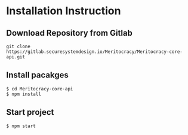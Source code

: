 # Installation Instruction

## Download Repository from Gitlab

```
git clone https://gitlab.securesystemdesign.io/Meritocracy/Meritocracy-core-api.git
```

## Install pacakges

```
$ cd Meritocracy-core-api
$ npm install
```

## Start project

```
$ npm start
```
